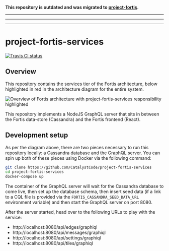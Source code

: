 **This repository is outdated and was migrated to [project-fortis](https://github.com/CatalystCode/project-fortis).**

----
----
---

# project-fortis-services

[![Travis CI status](https://api.travis-ci.org/CatalystCode/project-fortis-services.svg?branch=master)](https://travis-ci.org/CatalystCode/project-fortis-services)

## Overview

This repository contains the services tier of the Fortis architecture, below
highlighted in red in the architecture diagram for the entire system.

![Overview of Fortis architecture with project-fortis-services responsibility highlighted](https://user-images.githubusercontent.com/1086421/33336486-15c13cdc-d43e-11e7-9285-c9f580c41c12.png)

This repository implements a NodeJS GraphQL server that sits in between the
Fortis data-store (Cassandra) and the Fortis frontend (React).

## Development setup

As per the diagram above, there are two pieces necessary to run this repository
locally: a Cassandra database and the GraphQL server. You can spin up both of
these pieces using Docker via the following command:

```sh
git clone https://github.com/CatalystCode/project-fortis-services
cd project-fortis-services
docker-compose up
```

The container of the GraphQL server will wait for the Cassandra database to come
live, then set up the database schema, then insert seed data (if a link to a CQL
file is provided via the `FORTIS_CASSANDRA_SEED_DATA_URL` environment variable)
and then start the GraphQL server on port 8080.

After the server started, head over to the following URLs to play with the
service:

- http://localhost:8080/api/edges/graphiql
- http://localhost:8080/api/messages/graphiql
- http://localhost:8080/api/settings/graphiql
- http://localhost:8080/api/tiles/graphiql
